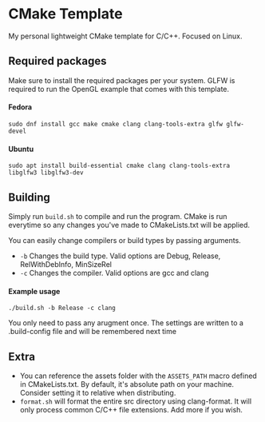 # CMake Template
My personal lightweight CMake template for C/C++. Focused on Linux.

## Required packages
Make sure to install the required packages per your system.
GLFW is required to run the OpenGL example that comes with this template. 

#### Fedora
    sudo dnf install gcc make cmake clang clang-tools-extra glfw glfw-devel

#### Ubuntu 
    sudo apt install build-essential cmake clang clang-tools-extra libglfw3 libglfw3-dev


## Building
Simply run `build.sh` to compile and run the program. CMake is run everytime so any changes you've made 
to CMakeLists.txt will be applied. 

You can easily change compilers or build types by passing arguments. 
- `-b` Changes the build type. Valid options are Debug, Release, RelWithDebInfo, MinSizeRel
- `-c` Changes the compiler. Valid options are gcc and clang

#### Example usage
    ./build.sh -b Release -c clang

You only need to pass any arugment once. The settings are written to a .build-config file
and will be remembered next time

## Extra
- You can reference the assets folder with the `ASSETS_PATH` macro defined in CMakeLists.txt. By default, it's absolute path on your machine. Consider setting it to relative when distributing. 
- `format.sh` will format the entire src directory using clang-format. It will only process common C/C++ file extensions. Add more if you wish. 

